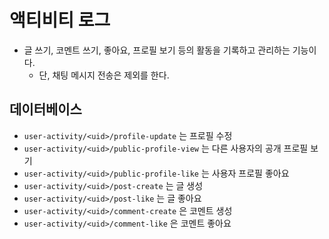 # 액티비티 로그

- 글 쓰기, 코멘트 쓰기, 좋아요, 프로필 보기 등의 활동을 기록하고 관리하는 기능이다.
  - 단, 채팅 메시지 전송은 제외를 한다.


## 데이터베이스

- `user-activity/<uid>/profile-update` 는 프로필 수정
- `user-activity/<uid>/public-profile-view` 는 다른 사용자의 공개 프로필 보기
- `user-activity/<uid>/public-profile-like` 는 사용자 프로필 좋아요
- `user-activity/<uid>/post-create` 는 글 생성
- `user-activity/<uid>/post-like` 는 글 좋아요
- `user-activity/<uid>/comment-create` 은 코멘트 생성
- `user-activity/<uid>/comment-like` 은 코멘트 좋아요


